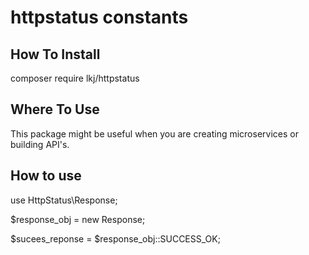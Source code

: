 # httpstatus constants

## How To Install

composer require lkj/httpstatus

## Where To Use

This package might be useful when you are creating microservices or building API's.

## How to use

use HttpStatus\Response;

$response_obj = new Response;

$sucees_reponse = $response_obj::SUCCESS_OK;
